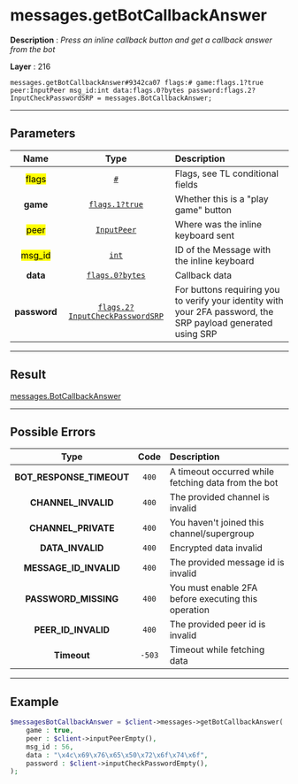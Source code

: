 # messages.getBotCallbackAnswer

**Description** : *Press an inline callback button and get a callback answer from the bot*

**Layer** : 216

```tl
messages.getBotCallbackAnswer#9342ca07 flags:# game:flags.1?true peer:InputPeer msg_id:int data:flags.0?bytes password:flags.2?InputCheckPasswordSRP = messages.BotCallbackAnswer;
```

---

## Parameters

| Name | Type | Description |
| :---: | :---: | :--- |
| <mark>flags</mark> | [`#`](type/#) | Flags, see TL conditional fields |
| **game** | [`flags.1?true`](type/true) | Whether this is a "play game" button |
| <mark>peer</mark> | [`InputPeer`](type/InputPeer) | Where was the inline keyboard sent |
| <mark>msg_id</mark> | [`int`](type/int) | ID of the Message with the inline keyboard |
| **data** | [`flags.0?bytes`](type/bytes) | Callback data |
| **password** | [`flags.2?InputCheckPasswordSRP`](type/InputCheckPasswordSRP) | For buttons requiring you to verify your identity with your 2FA password, the SRP payload generated using SRP |

---

## Result

[messages.BotCallbackAnswer](type/messages.BotCallbackAnswer)

---

## Possible Errors

| Type | Code | Description |
| :---: | :---: | :--- |
| **BOT_RESPONSE_TIMEOUT** | `400` | A timeout occurred while fetching data from the bot |
| **CHANNEL_INVALID** | `400` | The provided channel is invalid |
| **CHANNEL_PRIVATE** | `400` | You haven't joined this channel/supergroup |
| **DATA_INVALID** | `400` | Encrypted data invalid |
| **MESSAGE_ID_INVALID** | `400` | The provided message id is invalid |
| **PASSWORD_MISSING** | `400` | You must enable 2FA before executing this operation |
| **PEER_ID_INVALID** | `400` | The provided peer id is invalid |
| **Timeout** | `-503` | Timeout while fetching data |

---

## Example

```php
$messagesBotCallbackAnswer = $client->messages->getBotCallbackAnswer(
	game : true,
	peer : $client->inputPeerEmpty(),
	msg_id : 56,
	data : "\x4c\x69\x76\x65\x50\x72\x6f\x74\x6f",
	password : $client->inputCheckPasswordEmpty(),
);
```